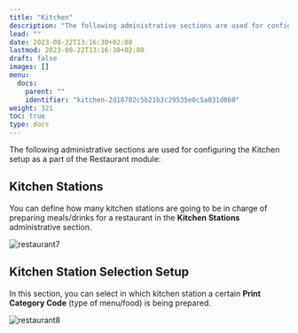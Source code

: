 ```yaml
---
title: "Kitchen"
description: "The following administrative sections are used for configuring the Kitchen setup as a part of the Restaurant module."
lead: ""
date: 2023-08-22T13:16:30+02:00
lastmod: 2023-08-22T13:16:30+02:00
draft: false
images: []
menu:
  docs:
    parent: ""
    identifier: "kitchen-2d18702c5b21b3c29535e0c5a031d860"
weight: 321
toc: true
type: docs
---
```


The following administrative sections are used for configuring the Kitchen setup as a part of the Restaurant module:

## Kitchen Stations

You can define how many kitchen stations are going to be in charge of preparing meals/drinks for a restaurant in the **Kitchen Stations** administrative section. 

![restaurant7](restaurant7.PNG)

## Kitchen Station Selection Setup

In this section, you can select in which kitchen station a certain **Print Category Code** (type of menu/food) is being prepared. 

![restaurant8](restaurant8.PNG)